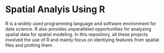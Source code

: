 # Spatial Analyis Using R

R is a widely used programming language and software environment for data science. R also provides unparalleled opportunities for analyzing spatial data for spatial modeling. In this repository, all these projects involved the use of R and 
mainly focus on identiying features from spatial files and plotting them.

